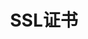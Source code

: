 ---
title: "SSL证书"
linkTitle: "SSL证书"
weight: 30
collapsible: true
type: "product"

section1:
  title: SSL证书
  vice_title: QingCloud SSL 证书提供了安全套接层证书的一站式服务，包括证书申请,管理及部署功能,与亚洲诚信合作，提供完整的证书解决方案。

Section2:
  title: 用户指南
  children:
    - title: 产品简介
      content: SSL 证书产品文档
      url: "/site/ssl/intro/introduction"

    - title: 计费模式
      content: SSL 产品价格
      url: "/site/ssl/billing/price"

    - title: 操作指南
      content: SSL 产品使用文档
      url: "/site/ssl/manual/user_guide"


section3:
  title: 开发者指南
  children:
    - title: SDK 文档
      content: 如何使用 SDK 文档
      url: "/development_docs/sdk/"

section4:
  children:
    - title: 了解：什么是SSL 证书
      content: SSL 证书即安全套接层（SSL）数字证书，数字证书是一种用于电脑的身份识别机制。。
      vice_title: 了解的第一步
      children:
        - title: 产品描述
          url: "intro/introduction/"

---
